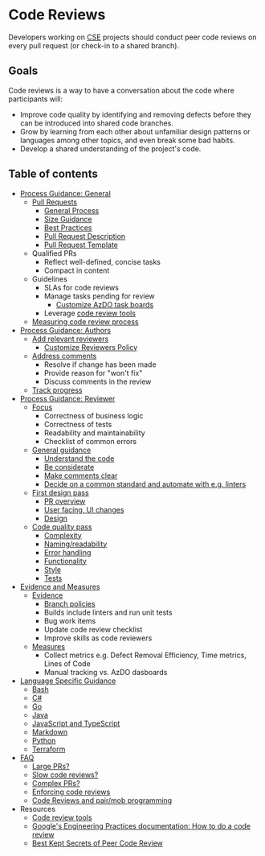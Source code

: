 # Code Reviews

Developers working on [CSE](../CSE.md) projects should conduct peer code reviews on every pull request (or check-in to a shared branch).

## Goals

Code reviews is a way to have a conversation about the code where participants will:

- Improve code quality by identifying and removing defects before they can be introduced into shared code branches.
- Grow by learning from each other about unfamiliar design patterns or languages among other topics, and even break some bad habits.
- Develop a shared understanding of the project's code.

## Table of contents

- [Process Guidance: General](./process-guidance/README.md#general-guidance)
  - [Pull Requests](./pull-requests.md)
    - [General Process](./pull-requests.md#general-process)
    - [Size Guidance](./pull-requests.md#size-guidance)
    - [Best Practices](./pull-requests.md#best-practices)
    - [Pull Request Description](./pull-requests.md#pull-request-description)
    - [Pull Request Template](./pull_request_template.md)
  - Qualified PRs
    - Reflect well-defined, concise tasks
    - Compact in content
  - Guidelines
    - SLAs for code reviews
    - Manage tasks pending for review
      - [Customize AzDO task boards](./process-guidance/customize-ado.md#task-boards)
    - Leverage [code review tools](./tools.md)
  - [Measuring code review process](./process-guidance/README.md#measuring-code-review-process)
- [Process Guidance: Authors](./process-guidance/author-guidance.md)
  - [Add relevant reviewers](./process-guidance/author-guidance.md#add-relevant-reviewers)
    - [Customize Reviewers Policy](./process-guidance/customize-ado.md#reviewer-policies)
  - [Address comments](./process-guidance/author-guidance.md#be-open-to-receive-feedback)
    - Resolve if change has been made
    - Provide reason for "won't fix"
    - Discuss comments in the review
  - [Track progress](./process-guidance/author-guidance.md#track-progress)
- [Process Guidance: Reviewer](./process-guidance/reviewer-guidance.md)
  - [Focus](./process-guidance/reviewer-guidance.md)
    - Correctness of business logic
    - Correctness of tests
    - Readability and maintainability
    - Checklist of common errors
  - [General guidance](./process-guidance/reviewer-guidance.md#general-guidance)
    - [Understand the code](./process-guidance/reviewer-guidance.md#understand-the-code-you-are-reviewing)
    - [Be considerate](./process-guidance/reviewer-guidance.md#be-considerate)
    - [Make comments clear](./process-guidance/reviewer-guidance.md#make-comments-clear)
    - [Decide on a common standard and automate with e.g. linters](./process-guidance/reviewer-guidance.md#decide-on-a-common-standard-for-each-language)
  - [First design pass](./process-guidance/reviewer-guidance.md#first-design-pass)
    - [PR overview](./process-guidance/reviewer-guidance.md#pull-request-overview)
    - [User facing, UI changes](./process-guidance/reviewer-guidance.md#user-facing-changes)
    - [Design](./process-guidance/reviewer-guidance.md#design)
  - [Code quality pass](./process-guidance/reviewer-guidance.md#code-quality-pass)
    - [Complexity](./process-guidance/reviewer-guidance.md#complexity)
    - [Naming/readability](./process-guidance/reviewer-guidance.md#naming_readability)
    - [Error handling](./process-guidance/reviewer-guidance.md#error-handling)
    - [Functionality](./process-guidance/reviewer-guidance.md#functionality)
    - [Style](./process-guidance/reviewer-guidance.md#style)
    - [Tests](./process-guidance/reviewer-guidance.md#tests)
- [Evidence and Measures](./evidence-and-measures/README.md)
  - [Evidence](./evidence-and-measures/README.md#evidence)
    - [Branch policies](./evidence-and-measures/branch-policy.md)
    - Builds include linters and run unit tests
    - Bug work items
    - Update code review checklist
    - Improve skills as code reviewers
  - [Measures](./evidence-and-measures/README.md#measures)
    - Collect metrics e.g. Defect Removal Efficiency, Time metrics, Lines of Code
    - Manual tracking vs. AzDO dasboards
- [Language Specific Guidance](./recipes/README.md)
  - [Bash](./recipes/Bash.md)
  - [C#](./recipes/CSharp.md)
  - [Go](./recipes/Go.md)
  - [Java](./recipes/Java.md)
  - [JavaScript and TypeScript](./recipes/javascript-and-typescript.md)
  - [Markdown](./recipes/Markdown.md)
  - [Python](./recipes/Python.md)
  - [Terraform](./recipes/Terraform.md)
- [FAQ](./faq.md)
  - [Large PRs?](./faq.md#we-experience-very-large-prs-how-can-we-fix-this)
  - [Slow code reviews?](./faq.md#we-experience-slow-code-reviews-causing-delays-in-delivering-features)
  - [Complex PRs?](./faq.md#reviewing-a-complex-pr-on-github-can-be-hard-is-there-a-more-integrated-way)
  - [Enforcing code reviews](./faq.md#how-can-we-enforce-code-reviews)
  - [Code Reviews and pair/mob programming](./faq.md#we-pair-or-mob-why-do-we-need-code-reviews)
- Resources
  - [Code review tools](tools.md)
  - [Google's Engineering Practices documentation: How to do a code review](https://google.github.io/eng-practices/review/reviewer/)
  - [Best Kept Secrets of Peer Code Review](https://static1.smartbear.co/smartbear/media/pdfs/best-kept-secrets-of-peer-code-review_redirected.pdf)
